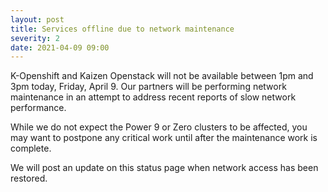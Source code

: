 ```yaml
---
layout: post
title: Services offline due to network maintenance
severity: 2
date: 2021-04-09 09:00
---
```


K-Openshift and Kaizen Openstack will not be available between 1pm and
3pm today, Friday, April 9. Our partners will be performing network
maintenance in an attempt to address recent reports of slow network
performance.

While we do not expect the Power 9 or Zero clusters to be affected,
you may want to postpone any critical work until after the
maintenance work is complete.

We will post an update on this status page when network access has
been restored.
